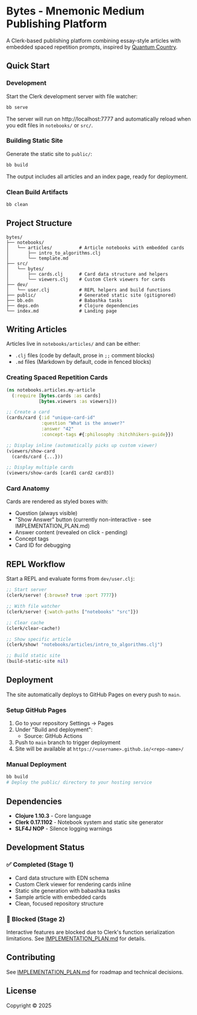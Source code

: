 # Bytes - Mnemonic Medium Publishing Platform

A Clerk-based publishing platform combining essay-style articles with embedded spaced repetition prompts, inspired by [Quantum Country](https://quantum.country/).

## Quick Start

### Development

Start the Clerk development server with file watcher:

```bash
bb serve
```

The server will run on http://localhost:7777 and automatically reload when you edit files in `notebooks/` or `src/`.

### Building Static Site

Generate the static site to `public/`:

```bash
bb build
```

The output includes all articles and an index page, ready for deployment.

### Clean Build Artifacts

```bash
bb clean
```

## Project Structure

```
bytes/
├── notebooks/
│   └── articles/          # Article notebooks with embedded cards
│       ├── intro_to_algorithms.clj
│       └── template.md
├── src/
│   └── bytes/
│       ├── cards.clj      # Card data structure and helpers
│       └── viewers.clj    # Custom Clerk viewers for cards
├── dev/
│   └── user.clj           # REPL helpers and build functions
├── public/                # Generated static site (gitignored)
├── bb.edn                 # Babashka tasks
├── deps.edn               # Clojure dependencies
└── index.md               # Landing page
```

## Writing Articles

Articles live in `notebooks/articles/` and can be either:
- `.clj` files (code by default, prose in `;;` comment blocks)
- `.md` files (Markdown by default, code in fenced blocks)

### Creating Spaced Repetition Cards

```clojure
(ns notebooks.articles.my-article
  (:require [bytes.cards :as cards]
            [bytes.viewers :as viewers]))

;; Create a card
(cards/card {:id "unique-card-id"
             :question "What is the answer?"
             :answer "42"
             :concept-tags #{:philosophy :hitchhikers-guide}})

;; Display inline (automatically picks up custom viewer)
(viewers/show-card
  (cards/card {...}))

;; Display multiple cards
(viewers/show-cards [card1 card2 card3])
```

### Card Anatomy

Cards are rendered as styled boxes with:
- Question (always visible)
- "Show Answer" button (currently non-interactive - see IMPLEMENTATION_PLAN.md)
- Answer content (revealed on click - pending)
- Concept tags
- Card ID for debugging

## REPL Workflow

Start a REPL and evaluate forms from `dev/user.clj`:

```clojure
;; Start server
(clerk/serve! {:browse? true :port 7777})

;; With file watcher
(clerk/serve! {:watch-paths ["notebooks" "src"]})

;; Clear cache
(clerk/clear-cache!)

;; Show specific article
(clerk/show! "notebooks/articles/intro_to_algorithms.clj")

;; Build static site
(build-static-site nil)
```

## Deployment

The site automatically deploys to GitHub Pages on every push to `main`.

### Setup GitHub Pages

1. Go to your repository Settings → Pages
2. Under "Build and deployment":
   - Source: GitHub Actions
3. Push to `main` branch to trigger deployment
4. Site will be available at `https://<username>.github.io/<repo-name>/`

### Manual Deployment

```bash
bb build
# Deploy the public/ directory to your hosting service
```

## Dependencies

- **Clojure 1.10.3** - Core language
- **Clerk 0.17.1102** - Notebook system and static site generator
- **SLF4J NOP** - Silence logging warnings

## Development Status

### ✅ Completed (Stage 1)
- Card data structure with EDN schema
- Custom Clerk viewer for rendering cards inline
- Static site generation with babashka tasks
- Sample article with embedded cards
- Clean, focused repository structure

### 🚧 Blocked (Stage 2)
Interactive features are blocked due to Clerk's function serialization limitations. See [IMPLEMENTATION_PLAN.md](IMPLEMENTATION_PLAN.md) for details.

## Contributing

See [IMPLEMENTATION_PLAN.md](IMPLEMENTATION_PLAN.md) for roadmap and technical decisions.

## License

Copyright © 2025
